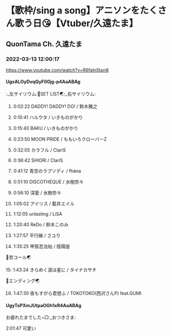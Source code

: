 # 【歌枠/sing a song】アニソンをたくさん歌う日😘【Vtuber/久遠たま】

## QuonTama Ch. 久遠たま

### 2022-03-13 12:00:17

https://www.youtube.com/watch?v=R6faIn5tpn8

#### UgxALOyDvqQyF00jg-p4AaABAg

:_左サイリウム:🥚SET LIST🌏:_右サイリウム:



01. 0:02:22 DADDY! DADDY! DO! / 鈴木雅之

02. 0:10:41 ハルウタ / いきものがかり

03. 0:15:40 BAKU / いきものがかり

04. 0:23:50 MOON PRIDE / ももいろクローバーZ

05. 0:32:05 カラフル / ClariS

06. 0:36:42 SHIORI / ClariS

07. 0:41:12 青空のラプソディ / fhána

08. 0:51:10 DISCOTHEQUE / 水樹奈々

09. 0:56:10 深愛 / 水樹奈々

10. 1:05:02 アイリス / 藍井エイル

11. 1:12:05 unlasting / LiSA

12. 1:20:40 ReDo / 鈴木このみ

13. 1:27:57 平行線 / さユり

14. 1:35:25 甲賀忍法帖 / 陰陽座



🥚杏コール🌏



15: 1:43:24 ​きらめく涙は星に / タイナカサチ



🥚エンディング🌏



16. 1:47:30 夜もすがら君想ふ / TOKOTOKO(西沢さんP) feat.GUMI



#### UgyTsPXmJUtpaOGh1xR4AaABAg

​お疲れたまでした~□:_おつきさま:

2:01:47 可愛い

